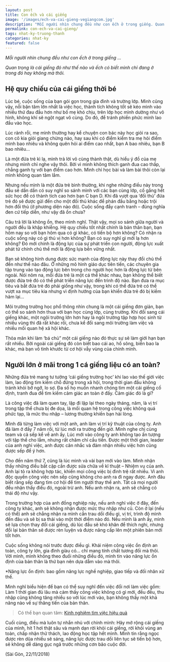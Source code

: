 ```yaml
---
layout: post
title: Con ếch và cái giếng  
image: '/images/ech-va-cai-gieng-vegiangcom.jpg'
description: "Mỗi người nhìn chung đều như con ếch ở trong giếng. Quan trọng là cái giếng đó như thế nào và ếch có biết mình chỉ đang ở trong đó hay không mà thôi" 
permalink: con-ech-va-cai-gieng/
tags: nhat-ky-truong-thanh
categories: nhat-ky
featured: false
---
```

_Mỗi người nhìn chung đều như con ếch ở trong giếng …_

_Quan trọng là cái giếng đó như thế nào và ếch có biết mình chỉ đang ở trong đó hay không mà thôi._ 

## Hệ quy chiếu của cái giếng thời bé

Lúc bé, cuộc sống của bạn gói gọn trong gia đình và trường lớp. Mình cũng vậy, nỗi bận tâm lớn nhất là việc học, thành tích không tốt sẽ kéo mình vào nhiều thứ đau đầu hơn như bố mẹ khó chịu, trên lớp học mình dường như vô hình, không khí sẽ ngột ngạt vô cùng. Do đó, để tránh phiền phức mình lao đầu vào học. 

Lúc rảnh rỗi, mẹ mình thường hay kể chuyện con bác này học giỏi ra sao, con cô kia giỏi giang chừng nào, hay sau khi có điểm kiểm tra mẹ hỏi điểm mình bao nhiêu và không quên hỏi ai điểm cao nhất, bạn A bao nhiêu, bạn B bao nhiêu…

Là một đứa trẻ kì lạ, mình trả lời vô cùng thành thật, dù hiểu ý đồ của mẹ nhưng mình chỉ nghe vậy thôi. Bởi vì mình không thích ganh đua cao thấp, chẳng ganh tỵ với bạn điểm cao hơn. Mình chỉ học bài và làm bài thôi còn lại mình không quan tâm lắm.  

Nhưng nếu mình là một đứa trẻ bình thường, khi nghe những điều này trong đầu sẽ dần dần có suy nghĩ so sánh mình với các bạn cùng lớp, cố gắng hết sức học để có thành tích cao hơn bạn C bạn D. Khi đã vượt qua ‘đối thủ’ đứa trẻ đó sẽ được gửi đến cho một đối thủ khác để phán đấu bằng hoặc trội hơn đối thủ (ở phương diện nào đó). Cuộc sống đầy cạnh tranh – đúng nghĩa đen cứ tiếp diễn, như vậy đã ổn chưa?

Câu trả lời là không ổn, theo mình nghĩ. Thật vậy, mọi so sánh giữa người và người đều là khập khiễng. Hệ quy chiếu tốt nhất chính là bản thân bạn, bạn hôm nay so với bạn hôm qua có gì khác, có tiến bộ hơn không? Có nhận ra cuộc sống này có gì thú vị hơn không? Bạn có suy nghĩ gì mới lạ hơn không? Đó mới chính là động lực của sự phát triển con người, động lực xuất phát từ chính chủ thể mới là động lựa bền vững nhất. 

Bạn sẽ không hình dung được sức mạnh của động lực này thay đổi chủ thể đến như thế nào đâu. Ở những mô hình giáo dục tiên tiến, các chuyên gia tập trung vào tạo động lực bên trong cho người học hơn là động lực từ bên ngoài. Nói nôm na, mỗi đứa trẻ là một cá thể khác nhau, bạn không thể biết được đứa trẻ đó có thể phát triển năng lực đến trình độ nào. Bạn đưa ra mục tiêu và bắt đứa trẻ đó phải giống như vậy, trong khi có thể đứa trẻ có thể vượt xa mục tiêu kia nhưng vì định hướng của bạn khiến đứa trẻ đó bị kiềm hãm lại…

Môi trường trường học phổ thông nhìn chung là một cái giếng đơn giản, bạn có thể so sánh hơn thua với bạn học cùng lớp, cùng trường. Khi đổi sang cái giếng khác, một ngôi trường lớn hơn hay là ngôi trường tập hợp học sinh từ nhiều vùng thì đã rất khác rồi, chưa kể đổi sang môi trường làm việc và nhiều mối quan hệ xã hội khác.

Thỏa mãn khi làm ‘bá chủ” một cái giếng nào đó thực sự sẽ làm giới hạn bạn rất nhiều. Bởi ngoài cái giếng đó còn biết bao cái ao, hồ sông, biển bao la khác, mà bạn vô tình khước từ cơ hội vẫy vùng của chính mình.

## Người lớn ở mãi trong 1 cá giếng liệu có an toàn?

Những đứa trẻ mang tư tưởng ‘cái giếng trường học’ khi lao vào thế giới việc làm, lao động tìm kiếm chỗ đứng trong xã hội, trong thời gian đầu không tránh khỏi bỡ ngỡ, lo sợ. Đa số họ muốn nhanh chóng tìm một cái giếng cố định, tranh đua để tìm kiếm cảm giác an toàn ở đấy. Cảm giác đó là gì?

Là công việc đã làm quen tay, lặp đi lặp lại theo ngày tháng, năm, là vị trí trong tập thể chưa bị đe dọa, là mối quan hệ trong công việc không quá phức tạp, là mức thu nhập – lương thưởng khiến bạn hài lòng.

Mình đã từng làm việc với một anh, anh làm vị trí kỹ thuật của công ty. Anh đã làm ở đấy 7 năm rồi, từ lúc mới ra trường đến giờ. Mình nghe chị cùng team và cả sếp kể về anh ấy. Lúc mới vào công ty anh không tạo ấn tượng với tập thể cho lắm, nhưng rất chăm chỉ cầu tiến. Được một thời gian, leader của anh nghỉ việc, anh được cân nhắc và đảm nhận nhiều việc hơn cũng được sếp để ý hơn. 

Cho đến năm thứ 7, cũng là lúc mình và vài bạn mới vào làm. Mình nhận thấy những điều bất cập cần được sửa chữa về kĩ thuật – Nhiệm vụ của anh. Anh lại tỏ ra không hợp tác, khiến mọi công việc bị đình trệ rất nhiều. Vì anh độc quyền công việc nên sếp cũng không cho anh ra đi ngay được. Anh đâu biết rằng sếp đang tìm cơ hội để tìm người thay thế anh. Tất cả mọi người đều nhận thấy điều đó, ngoài trừ anh. Nếu anh nhận ra, anh sẽ chẳng có thái độ như vậy.

Trong trường hợp của anh đồng nghiệp này, nếu anh nghỉ việc ở đây, đến công ty khác, anh sẽ không nhận được mức thu nhập như cũ. Còn ở lại (nếu có thể) anh sẽ chẳng nhận ra mình cần trau dồi điều gì, vị trí, trình độ mình đến đâu và sẽ bị sa thải vào một thời điểm nào đó. Nếu mình là anh ấy, mình sẽ lựa chọn thay đổi cái giếng, dù lúc đầu sẽ khó khăn để thích nghi, nhưng đổi lại bản thân sẽ được rèn luyện và được nâng cấp lên một phiên bản mới tốt hơn.

Cuộc sống không nói trước được điều gì. Khái niệm công việc ổn định an toàn, công ty lớn, gia đình giàu có… chỉ mang tính chất tương đối mà thôi. Với mình, mình không theo đuổi những điều đó, mình tin vào năng lực ổn định của bản thân là thứ bạn nên dựa dẫm vào mà thôi.

*Năng lực ổn định: bao gồm năng lực nghề nghiệp, giao tiếp và đối nhân xử thế.

Mình nghĩ biểu hiện để bạn có thể suy nghĩ đến việc đổi nơi làm việc gồm: Làm 1 thời gian đủ lâu mà cảm thấy công việc không có gì mới, đều đều, thu nhập cũng không tăng nhiều so với lúc mới vào, bạn không thấy một khả năng nào về sự thăng tiến của bản thân.

> Có thể bạn quan tâm: [Kinh nghiệm tìm việc hiệu quả]( https://vegiang.com/kinh-nghiem-tim-viec-lam-xin-viec-khong-ma-la-tim-viec/)

Cuối cùng, điều mà luôn tự nhắn nhủ với chính mình: Hãy mở rộng cái giếng của mình, hít 1 hơi thật sâu và mạnh dạn rời khỏi cái giếng, rời khỏi vùng an toàn, chấp nhận thử thách, lao động học tập hết mình. Mình tin rằng ngọc được rèn dũa nhiều sẽ sáng, năng lực được trau dồi liên tục sẽ tiến bộ hơn, sẽ không dễ dàng gục ngã trước những cơn bão cuộc đời.

(Sài Gòn, 22/11/2018)

